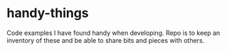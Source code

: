 # handy-things

Code examples I have found handy when developing. Repo is to keep an inventory of these and be able to share bits and pieces with others. 
